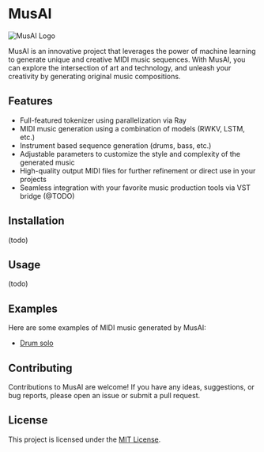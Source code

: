 # MusAI

![MusAI Logo](logo.png)

MusAI is an innovative project that leverages the power of machine learning to generate unique and creative MIDI music sequences. With MusAI, you can explore the intersection of art and technology, and unleash your creativity by generating original music compositions.

## Features

- Full-featured tokenizer using parallelization via Ray
- MIDI music generation using a combination of models (RWKV, LSTM, etc.)
- Instrument based sequence generation (drums, bass, etc.)
- Adjustable parameters to customize the style and complexity of the generated music
- High-quality output MIDI files for further refinement or direct use in your projects
- Seamless integration with your favorite music production tools via VST bridge (@TODO)

## Installation

(todo)

## Usage

(todo)

## Examples

Here are some examples of MIDI music generated by MusAI:

- [Drum solo](examples/example1.mid)

## Contributing

Contributions to MusAI are welcome! If you have any ideas, suggestions, or bug reports, please open an issue or submit a pull request.

## License

This project is licensed under the [MIT License](LICENSE).
